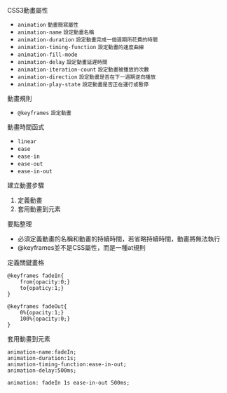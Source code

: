 CSS3動畫屬性
- `animation` <small>動畫簡寫屬性</small>
- `animation-name` <small>設定動畫名稱</small>
- `animation-duration` <small>設定動畫完成一個週期所花費的時間</small>
- `animation-timing-function` <small>設定動畫的速度曲線</small>
- `animation-fill-mode`
- `animation-delay` <small>設定動畫延遲時間</small>
- `animation-iteration-count` <small>設定動畫被播放的次數</small>
- `animation-direction` <small>設定動畫是否在下一週期逆向播放</small>
- `animation-play-state` <small>設定動畫是否正在運行或暫停</small>

動畫規則
- `@keyframes`	<small>設定動畫</small>

動畫時間函式
- `linear`
- `ease`
- `ease-in`
- `ease-out`
- `ease-in-out`

建立動畫步驟
1. 定義動畫
2. 套用動畫到元素

要點整理
- 必須定義動畫的名稱和動畫的持續時間，若省略持續時間，動畫將無法執行
- @keyframes並不是CSS屬性，而是一種at規則

定義關鍵畫格
```
@keyframes fadeIn{
	from{opacity:0;}
	to{opaticy:1;}
}
```

```
@keyframes fadeOut{
	0%{opacity:1;}
	100%{opacity:0;}
}
```

套用動畫到元素
```
animation-name:fadeIn;
animation-duration:1s;
animation-timing-function:ease-in-out;
animation-delay:500ms;
```

```
animation: fadeIn 1s ease-in-out 500ms;
```